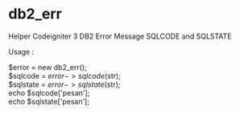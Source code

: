 # db2_err
Helper Codeigniter 3 DB2 Error Message SQLCODE and SQLSTATE


Usage : 

$error = new db2_err();<br>
$sqlcode = $error->sqlcode($str);<br>
$sqlstate = $error->sqlstate($str);<br>
echo $sqlcode['pesan'];<br>
echo $sqlstate['pesan'];
